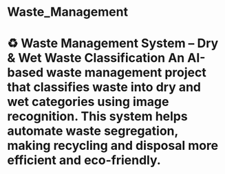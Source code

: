 # Waste_Management
# ♻️ Waste Management System – Dry &amp; Wet Waste Classification    An AI-based waste management project that classifies waste into **dry** and **wet** categories using image recognition.   This system helps automate waste segregation, making recycling and disposal more efficient and eco-friendly.  
